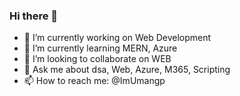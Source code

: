 ### Hi there 👋



- 🔭 I’m currently working on Web Development
- 🌱 I’m currently learning MERN, Azure
- 👯 I’m looking to collaborate on WEB
- 💬 Ask me about dsa, Web, Azure, M365, Scripting
- 📫 How to reach me: @ImUmangp

